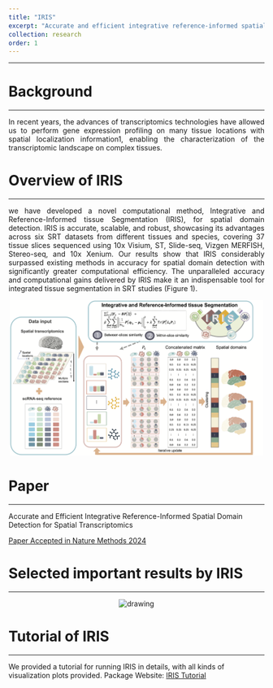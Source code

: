 ```yaml
---
title: "IRIS"
excerpt: "Accurate and efficient integrative reference-informed spatial domain detection for spatial transcriptomics.<br/><img src='/images/IRIS_NM_2024_logo.png' width='200'>"
collection: research
order: 1
---
```


------
# Background
------
<p style="text-align: justify">
In recent years, the advances of transcriptomics technologies have allowed us to perform gene expression profiling on many tissue locations with spatial localization information1, enabling the characterization of the transcriptomic landscape on complex tissues. 
</p>


# Overview of IRIS
------
<p style="text-align: justify">
we have developed a novel computational method, Integrative and Reference-Informed tissue Segmentation (IRIS), for spatial domain detection. IRIS is accurate, scalable, and robust, showcasing its advantages across six SRT datasets from different tissues and species, covering 37 tissue slices sequenced using 10x Visium, ST, Slide-seq, Vizgen MERFISH, Stereo-seq, and 10x Xenium. Our results show that IRIS considerably surpassed existing methods in accuracy for spatial domain detection with significantly greater computational efficiency. The unparalleled accuracy and computational gains delivered by IRIS make it an indispensable tool for integrated tissue segmentation in SRT studies (Figure 1). 
</p>
<div style="text-align: center;">
  <img src="/images/IRIS_NM_2024.png" alt="drawing" width="500"/>
</div>


# Paper
------
Accurate and Efficient Integrative Reference-Informed Spatial Domain Detection for Spatial Transcriptomics

[Paper Accepted in Nature Methods 2024]()

# Selected important results by IRIS
------
<p style="text-align: justify">
</p>
<div style="text-align: center;">
  <img src="/images/IRIS_NM_2024_Figure6.jpg" alt="drawing" width="500"/>
</div>


# Tutorial of IRIS
------
We provided a tutorial for running IRIS in details, with all kinds of visualization plots provided. 
Package Website: [IRIS Tutorial](https://yingma0107.github.io/IRIS/)




